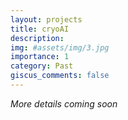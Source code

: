 ```yaml
---
layout: projects
title: cryoAI
description:
img: #assets/img/3.jpg
importance: 1
category: Past
giscus_comments: false
---
```

*More details coming soon*
